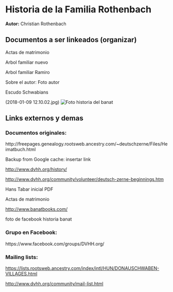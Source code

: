 <h1>Historia de la Familia Rothenbach</h1> 
<b>Autor:</b> Christian Rothenbach 


<h2>Documentos a ser linkeados (organizar)</h2>
Actas de matrimonio

Arbol familiar nuevo

Arbol familiar Ramiro

Sobre el autor: Foto autor

Escudo Schwabians

(2018-01-09 12.10.02.jpg)
![Foto historia del banat](https://chrothenbach.github.io/rothenbach-historia/2018-01-09%2012.10.02.jpg)


<h2> Links externos y demas</h2> 

<h3>Documentos originales:</h3>
http://freepages.genealogy.rootsweb.ancestry.com/~deutschzerne/Files/Heimatbuch.html

Backup from Google cache: insertar link

http://www.dvhh.org/history/

http://www.dvhh.org/community/volunteer/deutsch-zerne-beginnings.htm

Hans Tabar inicial PDF

Actas de matrimonio

http://www.banatbooks.com/

foto de facebook historia banat


<h3>Grupo en Facebook:</h3>
https://www.facebook.com/groups/DVHH.org/

<h3>Mailing lists:</h3>

https://lists.rootsweb.ancestry.com/index/intl/HUN/DONAUSCHWABEN-VILLAGES.html

http://www.dvhh.org/community/mail-list.html





